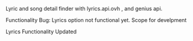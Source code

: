 Lyric and song detail finder with lyrics.api.ovh , and genius api.

Functionality Bug:
Lyrics option not functional yet. Scope for develpment

Lyrics Functionality Updated